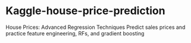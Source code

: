 # Kaggle-house-price-prediction
House Prices: Advanced Regression Techniques
Predict sales prices and practice feature engineering, RFs, and gradient boosting
